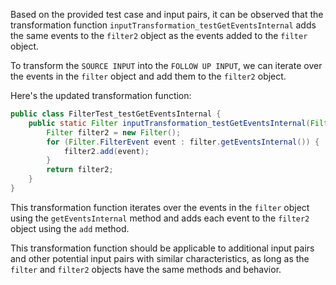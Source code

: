 Based on the provided test case and input pairs, it can be observed that the transformation function `inputTransformation_testGetEventsInternal` adds the same events to the `filter2` object as the events added to the `filter` object. 

To transform the `SOURCE INPUT` into the `FOLLOW UP INPUT`, we can iterate over the events in the `filter` object and add them to the `filter2` object.

Here's the updated transformation function:

```java
public class FilterTest_testGetEventsInternal {
    public static Filter inputTransformation_testGetEventsInternal(Filter filter)  {
        Filter filter2 = new Filter();
        for (Filter.FilterEvent event : filter.getEventsInternal()) {
            filter2.add(event);
        }
        return filter2;
    }
}
```

This transformation function iterates over the events in the `filter` object using the `getEventsInternal` method and adds each event to the `filter2` object using the `add` method.

This transformation function should be applicable to additional input pairs and other potential input pairs with similar characteristics, as long as the `filter` and `filter2` objects have the same methods and behavior.